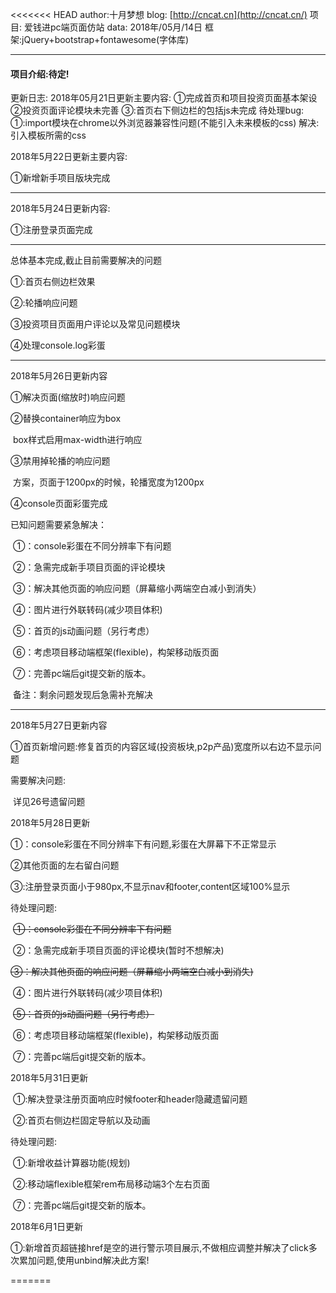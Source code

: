 <<<<<<< HEAD author:十月梦想 blog: [http://cncat.cn](http://cncat.cn/) 项目: 爱钱进pc端页面仿站 data: 2018年/05月/14日 框架:jQuery+bootstrap+fontawesome(字体库)

------

#### 项目介绍:待定!

更新日志: 2018年05月21日更新主要内容: ①完成首页和项目投资页面基本架设 ②投资页面评论模块未完善 ③:首页右下侧边栏的包括js未完成 待处理bug: ①:import模块在chrome以外浏览器兼容性问题(不能引入未来模板的css) 解决:引入模板所需的css

2018年5月22日更新主要内容:

①新增新手项目版块完成

------

2018年5月24日更新内容:

①注册登录页面完成

------

总体基本完成,截止目前需要解决的问题

①:首页右侧边栏效果

②:轮播响应问题

③投资项目页面用户评论以及常见问题模块

④处理console.log彩蛋

------

2018年5月26日更新内容

①解决页面(缩放时)响应问题

②替换container响应为box

​	box样式启用max-width进行响应

③禁用掉轮播的响应问题

​	方案，页面于1200px的时候，轮播宽度为1200px

④console页面彩蛋完成

已知问题需要紧急解决：

​	①：console彩蛋在不同分辨率下有问题

​	②：急需完成新手项目页面的评论模块

​	③：解决其他页面的响应问题（屏幕缩小两端空白减小到消失）

​	④：图片进行外联转码(减少项目体积)

​	⑤：首页的js动画问题（另行考虑）

​	⑥：考虑项目移动端框架(flexible)，构架移动版页面

​	⑦：完善pc端后git提交新的版本。

​	备注：剩余问题发现后急需补充解决

------

2018年5月27日更新内容

①首页新增问题:修复首页的内容区域(投资板块,p2p产品)宽度所以右边不显示问题

需要解决问题:

​	详见26号遗留问题

2018年5月28日更新

①：console彩蛋在不同分辨率下有问题,彩蛋在大屏幕下不正常显示

②其他页面的左右留白问题

③:注册登录页面小于980px,不显示nav和footer,content区域100%显示

待处理问题:

​	~~①：console彩蛋在不同分辨率下有问题~~

​	②：急需完成新手项目页面的评论模块(暂时不想解决)

​	~~③：解决其他页面的响应问题（屏幕缩小两端空白减小到消失)~~

​	④：图片进行外联转码(减少项目体积)

​	~~⑤：首页的js动画问题（另行考虑）~~

​	⑥：考虑项目移动端框架(flexible)，构架移动版页面

​	⑦：完善pc端后git提交新的版本。

2018年5月31日更新

​	①:解决登录注册页面响应时候footer和header隐藏遗留问题

​	②:首页右侧边栏固定导航以及动画

待处理问题:

​	①:新增收益计算器功能(规划)

​	②:移动端flexible框架rem布局移动端3个左右页面

​	⑦：完善pc端后git提交新的版本。

2018年6月1日更新

​	①:新增首页超链接href是空的进行警示项目展示,不做相应调整并解决了click多次累加问题,使用unbind解决此方案!

=======